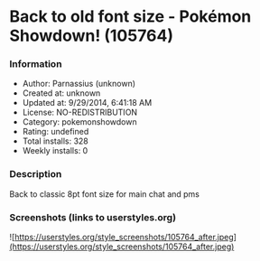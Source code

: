 # Back to old font size - Pokémon Showdown! (105764)

### Information
- Author: Parnassius (unknown)
- Created at: unknown
- Updated at: 9/29/2014, 6:41:18 AM
- License: NO-REDISTRIBUTION
- Category: pokemonshowdown
- Rating: undefined
- Total installs: 328
- Weekly installs: 0


### Description
Back to classic 8pt font size for main chat and pms


### Screenshots (links to userstyles.org)
![https://userstyles.org/style_screenshots/105764_after.jpeg](https://userstyles.org/style_screenshots/105764_after.jpeg)


